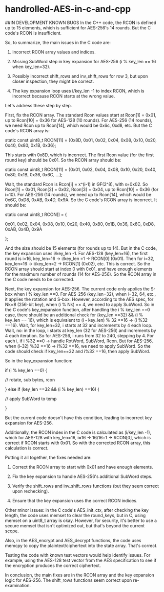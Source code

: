 # handrolled-AES-in-c-and-cpp
##IN DEVELOPMENT KNOWN BUGS In the C++ code, the RCON is defined up to 15 elements, which is sufficient for AES-256's 14 rounds. But the C code's RCON is insufficient.

So, to summarize, the main issues in the C code are:

1. Incorrect RCON array values and indices.

2. Missing SubWord step in key expansion for AES-256 (i % key_len == 16 when key_len=32).

3. Possibly incorrect shift_rows and inv_shift_rows for row 3, but upon closer inspection, they might be correct.

4. The key expansion loop uses i/key_len -1 to index RCON, which is incorrect because RCON starts at the wrong value.

Let's address these step by step.

First, fix the RCON array. The standard Rcon values start at Rcon[1] = 0x01, up to Rcon[10] = 0x36 for AES-128 (10 rounds). For AES-256 (14 rounds), we need Rcon up to Rcon[14], which would be 0x6c, 0xd8, etc. But the C code's RCON array is:

static const uint8_t RCON[11] = {0x8D, 0x01, 0x02, 0x04, 0x08, 0x10, 0x20, 0x40, 0x80, 0x1B, 0x36};

This starts with 0x8D, which is incorrect. The first Rcon value (for the first round key) should be 0x01. So the RCON array should be:

static const uint8_t RCON[11] = {0x01, 0x02, 0x04, 0x08, 0x10, 0x20, 0x40, 0x80, 0x1B, 0x36, 0x6C, ...};

Wait, the standard Rcon is Rcon[i] = x^(i-1) in GF(2^8), with x=0x02. So Rcon[1] = 0x01, Rcon[2] = 0x02, Rcon[3] = 0x04, up to Rcon[10] = 0x36 (for i=10). For AES-256 (14 rounds), we need up to Rcon[14], which would be 0x6C, 0xD8, 0xAB, 0x4D, 0x9A. So the C code's RCON array is incorrect. It should be:

static const uint8_t RCON[] = {

0x01, 0x02, 0x04, 0x08, 0x10, 0x20, 0x40, 0x80, 0x1B, 0x36, 0x6C, 0xD8, 0xAB, 0x4D, 0x9A

};

And the size should be 15 elements (for rounds up to 14). But in the C code, the key expansion uses i/key_len -1. For AES-128 (key_len=16), the first round is i=16, key_len=16 → i/key_len =1 → RCON[0] (0x01). Then for i=32, key_len=16 → i/key_len=2 → RCON[1] (0x02), etc. This is correct. So the RCON array should start at index 0 with 0x01, and have enough elements for the maximum number of rounds (14 for AES-256). So the RCON array in the C code needs to be corrected.

Next, the key expansion for AES-256. The current code only applies the S-box when i % key_len ==0. For AES-256 (key_len=32), when i=32, 64, etc., it applies the rotation and S-box. However, according to the AES spec, for Nk=8 (256-bit key), when (i % Nk) == 4, we need to apply SubWord. So in the C code's key_expansion function, after handling the i % key_len ==0 case, there should be an additional check for (key_len ==32) && (i % key_len == 16), which is equivalent to (i - key_len) % 32 ==16 → (i %32 ==16). Wait, for key_len=32, i starts at 32 and increments by 4 each loop. Wait, no: in the loop, i starts at key_len (32 for AES-256) and increments by 4 each iteration. So for AES-256, i runs from 32 to 240, stepping by 4. For each i, if i %32 ==0 → handle RotWord, SubWord, Rcon. But for AES-256, when (i-32) %32 ==16 → i%32 ==16, we need to apply SubWord. So the code should check if key_len==32 and i%32 ==16, then apply SubWord.

So in the key_expansion function:

if (i % key_len ==0) {

// rotate, sub bytes, rcon

} else if (key_len ==32 && (i % key_len) ==16) {

// apply SubWord to temp

}

But the current code doesn't have this condition, leading to incorrect key expansion for AES-256.

Additionally, the RCON index in the C code is calculated as (i/key_len -1), which for AES-128 with key_len=16, i=16 → 16/16=1 → RCON[0], which is correct if RCON starts with 0x01. So with the corrected RCON array, this calculation is correct.

Putting it all together, the fixes needed are:

1. Correct the RCON array to start with 0x01 and have enough elements.

2. Fix the key expansion to handle AES-256's additional SubWord steps.

3. Verify the shift_rows and inv_shift_rows functions (but they seem correct upon rechecking).

4. Ensure that the key expansion uses the correct RCON indices.

Other minor issues: in the C code's AES_init_ctx, after checking the key length, the code uses memset to clear the round_keys, but in C, using memset on a uint8_t array is okay. However, for security, it's better to use a secure memset that isn't optimized out, but that's beyond the current scope.

Also, in the AES_encrypt and AES_decrypt functions, the code uses memcpy to copy the plaintext/ciphertext into the state array. That's correct.

Testing the code with known test vectors would help identify issues. For example, using the AES-128 test vector from the AES specification to see if the encryption produces the correct ciphertext.

In conclusion, the main fixes are in the RCON array and the key expansion logic for AES-256. The shift_rows functions seem correct upon re-examination.
